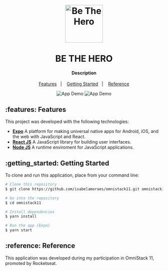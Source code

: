 <h1 align="center">
  <br>
    <img src="YOUR_LOGO_URL" alt="Be The Hero" width="120">
  <br>
  <br>
  BE THE HERO
</h1>

<h4 align="center">
  Description
</h4>

<p align="center">
  <a href="#features-features">Features</a>&nbsp;&nbsp;&nbsp;|&nbsp;&nbsp;&nbsp;
  <a href="#getting_started-getting-started">Getting Started</a>&nbsp;&nbsp;&nbsp;|&nbsp;&nbsp;&nbsp;
  <a href="#reference-reference">Reference</a>
</p>

<p align="center">
  <img alt="App Demo" src="YOUR_GIF_URL">
  <img alt="App Demo" src="YOUR_GIF_URL">
</p>

## :features: Features

This project was developed with the following technologies:

-  **[Expo](https://expo.io/)** A platform for making universal native apps for Android, iOS, and the web with JavaScript and React.
-  **[React JS](https://facebook.github.io/react-native/)** A JavaScript library for building user interfaces.
-  **[Node JS](https://reactnavigation.org/)** A runtime enviroment for JavaScript applications.

## :getting_started: Getting Started

To clone and run this application, place from your command line:

```bash
# Clone this repository
$ git clone https://github.com/isabelamoraes/omnistack11.git omnistack11

# Go into the repository
$ cd omnistack11

# Install dependencies
$ yarn install

# Run the app (Expo)
$ yarn start
```

## :reference: Reference

This application was developed during my participation in OmniStack 11, promoted by Rocketseat.
